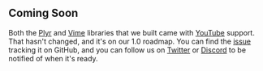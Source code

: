 ## Coming Soon

Both the [Plyr](https://github.com/sampotts/plyr) and [Vime](https://github.com/vime-js/vime)
libraries that we built came with [YouTube](https://youtube.com) support. That hasn't changed,
and it's on our 1.0 roadmap. You can find the [issue](https://github.com/vidstack/player/issues/13)
tracking it on GitHub, and you can follow us on [Twitter](https://twitter.com/vidstackjs?lang=en)
or [Discord](https://discord.com/invite/7RGU7wvsu9) to be notified of when it's ready.
